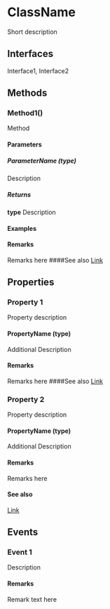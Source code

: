 # ClassName
Short description
## Interfaces
Interface1, Interface2
## Methods
### Method1()
Method 
#### Parameters
##### ParameterName (type)
Description
##### Returns
**type**
Description
#### Examples
#### Remarks
Remarks here
####See also
[Link](Link)
## Properties
### Property 1
Property description
#### PropertyName (type)
Additional Description
#### Remarks
Remarks here
####See also
[Link](Link)
### Property 2
Property description
#### PropertyName (type)
Additional Description
#### Remarks
Remarks here
#### See also
[Link](Link)
## Events
### Event 1
Description
#### Remarks
Remark text here
